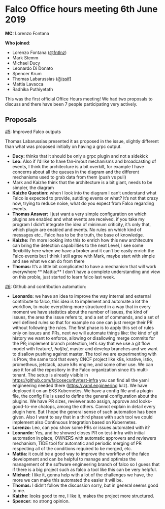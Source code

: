 # Falco Office hours meeting 6th June 2019

**MC:** Lorenzo Fontana

**Who joined**:

- Lorenzo Fontana ([@fntlnz](https://github.com/fntlnz))
- Mark Stemm
- Michael Ducy
- Leonardo Di Donato
- Spencer Krum
- Thomas Labarussias ([@issif](https://github.com/issif)]
- Mattia Lavacca
- Radhika Puthiyetath

This was the first official Office Hours meeting! We had two proposals to discuss
and there have been 7 people participating very actively.

## Proposals

[#5](https://github.com/falcosecurity/office-hours/issues/5): Improved Falco outputs

Thomas Labarussias presented it as proposed in the issue, slightly different than what was proposed initially on having a grpc output.

- **Ducy:** thinks that it should be only a  grpc plugin and not a sidekick 
- **Leo:** Also if I’d like to have fan-in/out mechanisms and broadcasting of events, I think the architecture is a bit overkill, for example I have concerns about all the queues in the diagram and the different mechanisms used to grab data from them (push vs pull)
- Mark and Kaizhe think that the architecture is a bit giant, needs to be simpler, the diagram
- **Kaizhe Question:** when I look into the diagram I can’t understand what Falco is expected to provide, autiding events or what? It’s not that crazy now, trying to reduce noise, what do you expect from Falco regarding events.
- **Thomas Answer:** I just want a very simple configuration on which plugins are enabled and what events are received, if you take my program I didn’t integrate the idea of minimum criticity, it’s only that, which plugin are enabled and events. No rules on which kind of messages etc.. Falco has to be the truth, the base of knowledge.
- **Kaizhe:** I’m more looking into this to enrich how this new architecutre can bring the detection capabilities to the next Level, I see some flexibility here when we have a broker and it can’t be easily enrich the Falco events but I think I still agree with Mark, maybe start with simple and see what we can do from there
- **Thomas:** It’s a little bit complicated to have a mechanism that will work everywhere
** Mattia:** I don’t have a complete understanding and view on this proble, just started to learn falco last week.

[#6](https://github.com/falcosecurity/office-hours/issues/6): Github and contribution automation:

- **Leonardo:** we have an idea to improve the way internal and external contribute to falco, this idea is to implement and automate a lot the workflow, to make everything more structured in a way that in every moment we have statistics about the number of issues, the kind of issues, the area the issue refers to, and a set of commands, and a set of well defined rules so that for example no one can just merge their PR without following the rules. 
The first phase is to apply this set of rules only on issues and PRs, next we will automate things like: the kind of git history we want to enforce, allowing or disallowing merge commits for the PR; implement branch protection, let’s say that we use a git flow model with feature/*, hotfix/*, master and develop branches and we want to disallow pushing against master. The tool we are experimenting with is Prow, the same tool that every CNCF project like k8s, knative, istio, prometheus, jetstack, azure k8s engine, and some other use. We can use it for all the repository in the Falco organization since it’s multi-tenant. The setup is already visible in https://github.com/falcosecurity/test-infra you can find all the yaml engineering needed there (https://yaml.engineering lulz).  We have deployed it on an EKS Kubernetes. We have a config file and a plugin file, the config file is used to define the general configuration about the plugins. We have PR sizes, reviewer auto assign, approve and looks-good-to-me chatops, among the others. Cannot explain in detail every plugin here. But I hope the general sense of such automation has been given.
Also I want to say that in a third phase with such tool we could implement also Continuous Integration based on Kubernetes.
- **Lorenzo:** Leo, can you show some PRs or issues automated with it?
- **Leonardo:** Yes, and he showed closes PR on test-infra with initial automation in place, OWNERS with automatic approvers and reviewers mechanism, TIDE tool for automatic and periodic merging of PR respecting all of the conditions required to be merged, etc.
- **Mattia:** it could be a good way to improve the workflow of the falco development and can be helpful to manage and optimize the management of the software engineering branch of falco so I guess that if there is a big project such as falco a tool like this can be very helpful.
- **Michael:** I like it, gonna help with a lot of the challenges we have, the more we can make this automated the easier it will be.
- **Thomas:** I didn’t  follow the discussion sorry, but in general seems good to me.
- **Kaizhe:** looks good to me, I like it, makes the project more structured.
- **Spencer:** no strong opinion.



